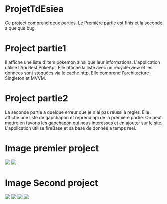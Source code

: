 # ProjetTdEsiea
Ce project comprend deux parties.
Le Première partie est finis et la seconde a quelque bug.
# Project partie1
Il affiche une liste d'item pokemon ainsi que leur informations.
L'application utilise l'Api Rest PokeApi.
Elle affiche la liste avec un recyclerview et les données sont stoquées via le cache http.
Elle comprend l'architecture Singleton et MVVM.

# Project partie2
La seconde partie a quelque erreur que je n'ai pas réussi à regler:
Elle affiche une liste de gapchapon et reprend api de la première partie.
On peut mettre en favoris les gapchapon qui nous interesses et en ajouter sur le site.
L'application utilise fireBase et sa base de donnée a temps reel.



# Image premier project
![](Image./project1.1.jpg)
![](Image./project1.2.jpg)

# Image Second project 
![](Image./project2.1.jpg)
![](Image./project2.2.jpg)
![](Image./project2.3.jpg)
![](Image./project2.4.jpg)

